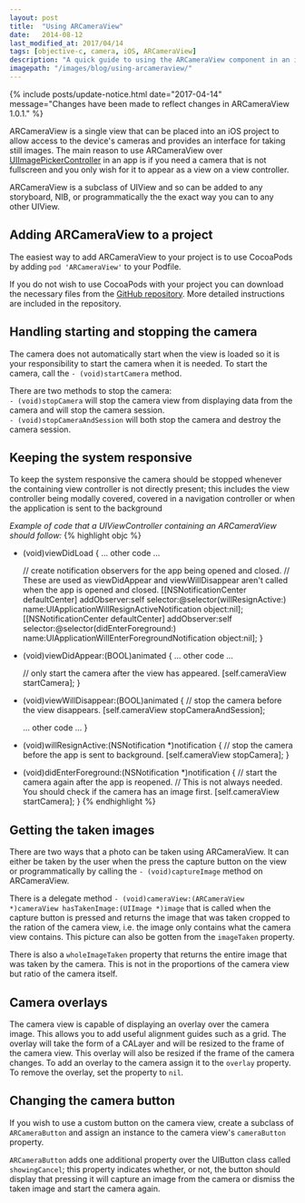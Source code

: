 ```yaml
---
layout: post
title:  "Using ARCameraView"
date:   2014-08-12
last_modified_at: 2017/04/14
tags: [objective-c, camera, iOS, ARCameraView]
description: "A quick guide to using the ARCameraView component in an iOS project."
imagepath: "/images/blog/using-arcameraview/"
---
```


{% include posts/update-notice.html date="2017-04-14" message="Changes have been made to reflect changes in ARCameraView 1.0.1." %}



ARCameraView is a single view that can be placed into an iOS project to allow access to the device's cameras and provides an interface for taking still images. The main reason to use ARCameraView over [UIImagePickerController][apple-camera] in an app is if you need a camera that is not fullscreen and you only wish for it to appear as a view on a view controller.


ARCameraView is a subclass of UIView and so can be added to any storyboard, NIB, or programmatically the the exact way you can to any other UIView.



## Adding ARCameraView to a project
The easiest way to add ARCameraView to your project is to use CocoaPods by adding `pod 'ARCameraView'` to your Podfile.

If you do not wish to use CocoaPods with your project you can download the necessary files from the [GitHub repository][camera-project].
More detailed instructions are included in the repository.


 



## Handling starting and stopping the camera
The camera does not automatically start when the view is loaded so it is your responsibility to start the camera when it is needed. To start the camera, call the `- (void)startCamera` method.

There are two methods to stop the camera:<br>
`- (void)stopCamera` will stop the camera view from displaying data from the camera and will stop the camera session. <br>
`- (void)stopCameraAndSession` will both stop the camera and destroy the camera session.



## Keeping the system responsive
To keep the system responsive the camera should be stopped whenever the containing view controller is not directly present; this includes the view controller being modally covered, covered in a navigation controller or when the application is sent to the background

_Example of code that a UIViewController containing an ARCameraView should follow:_
{% highlight objc %}
- (void)viewDidLoad
{
    ... other code ...

    // create notification observers for the app being opened and closed.
    // These are used as viewDidAppear and viewWillDisappear aren't called when the app is opened and closed.
    [[NSNotificationCenter defaultCenter] addObserver:self
                                             selector:@selector(willResignActive:)
                                                 name:UIApplicationWillResignActiveNotification
                                               object:nil];
    [[NSNotificationCenter defaultCenter] addObserver:self
                                             selector:@selector(didEnterForeground:)
                                                 name:UIApplicationWillEnterForegroundNotification
                                               object:nil];
}

- (void)viewDidAppear:(BOOL)animated
{
    ... other code ...

    // only start the camera after the view has appeared.
    [self.cameraView startCamera];
}

- (void)viewWillDisappear:(BOOL)animated
{
    // stop the camera before the view disappears.
    [self.cameraView stopCameraAndSession];

    ... other code ...
}

- (void)willResignActive:(NSNotification *)notification
{
    // stop the camera before the app is sent to background.
    [self.cameraView stopCamera];
}

- (void)didEnterForeground:(NSNotification *)notification
{
    // start the camera again after the app is reopened. 
    // This is not always needed. You should check if the camera has an image first.
    [self.cameraView startCamera];
}
{% endhighlight %}



## Getting the taken images
There are two ways that a photo can be taken using ARCameraView. It can either be taken by the user when the press the capture button on the view or programmatically by calling the `- (void)captureImage` method on ARCameraView.

There is a delegate method `- (void)cameraView:(ARCameraView *)cameraView hasTakenImage:(UIImage *)image` that is called when the capture button is pressed and returns the image that was taken cropped to the ration of the camera view, i.e. the image only contains what the camera view contains. This picture can also be gotten from the `imageTaken` property.

There is also a `wholeImageTaken` property that returns the entire image that was taken by the camera. This is not in the proportions of the camera view but ratio of the camera itself.



## Camera overlays
The camera view is capable of displaying an overlay over the camera image. This allows you to add useful alignment guides such as a grid.
The overlay will take the form of a CALayer and will be resized to the frame of the camera view. This overlay will also be resized if the frame of the camera changes.
To add an overlay to the camera assign it to the `overlay` property. To remove the overlay, set the property to `nil`.



## Changing the camera button
If you wish to use a custom button on the camera view, create a subclass of `ARCameraButton` and assign an instance to the camera view's `cameraButton` property.

`ARCameraButton` adds one additional property over the UIButton class called `showingCancel`; this property indicates whether, or not, the button should display that pressing it will capture an image from the camera or dismiss the taken image and start the camera again.



[apple-camera]: https://developer.apple.com/library/ios/documentation/uikit/reference/UIImagePickerController_Class/UIImagePickerController/UIImagePickerController.html
[camera-project]:   https://github.com/aderussell/ARCameraView
[camera-needed-code]: https://github.com/aderussell/ARCameraView/tree/master/ARCameraView